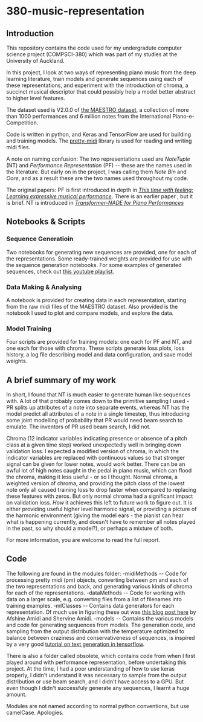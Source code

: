 # 380-music-representation
## Introduction
This repository contains the code used for my undergradute computer science project (COMPSCI-380) which was part of my studies at the University of Auckland.

In this project, I look at two ways of representing piano music from the deep learning literature, train models and generate sequences using each of these representations, and experiment with the introduction of chroma, a succinct musical descriptor that could possibly help a model better abstract to higher level features.

The dataset used is V2.0.0 of [the MAESTRO dataset](https://magenta.tensorflow.org/datasets/maestro), a collection of more than 1000 performances and 6 million notes from the International Piano-e-Competition.

Code is written in python, and Keras and TensorFlow are used for building and training models. The [pretty-midi](https://github.com/craffel/pretty-midi) library is used for reading and writing midi files.

A note on naming confusion: The two representations used are *NoteTuple* (NT) and *Performance Representation* (PF) -- these are the names used in the literature. But early on in the project, I was calling them *Note Bin* and *Oore*, and as a result these are the two names used throughout my code.

The original papers:
PF is first introduced in depth in [*This time with feeling: Learning expressive musical performance*](https://arxiv.org/abs/1808.03715). There is an earlier paper , but it is brief.
NT is introduced in [*Transformer-NADE for Piano Performances*](https://nips2018creativity.github.io/doc/Transformer_NADE.pdf)

## Notebooks & Scripts
### Sequence Generatioin
Two notebooks for generating new sequences are provided, one for each of the representations. Some ready-trained weights are provided for use with the sequence generation notebooks. For some examples of generated sequences, check out [this youtube playlist](https://www.youtube.com/playlist?list=PLCO5IgjyszQvCVXG4f_JiPaQwcCvoQCpN).

### Data Making & Analysing
A notebook is provided for creating data in each representation, starting from the raw midi files of the MAESTRO dataset.
Also provided is the notebook I used to plot and compare models, and explore the data.

### Model Training
Four scripts are provided for training models: one each for PF and NT, and one each for those with chroma. These scripts generate loss plots, loss history, a log file describing model and data configuration, and save model weights.

## A brief summary of my work
In short, I found that NT is much easier to generate human like sequences with. A lot of that probably comes down to the primitive sampling I used - PR splits up attributes of a note into separate events, whereas NT has the model predict all attributes of a note in a single timestep, thus introducing some joint modelling of probability that PR would need beam search to emulate. The inventors of PR used beam search, I did not.

Chroma (12 indicator variables indicating presence or absence of a pitch class at a given time step) worked unexpectedly well in bringing down validation loss. I expected a modified version of chroma, in which the indicator variables are replaced with continuous values so that stronger signal can be given for lower notes, would work better. There can be an awful lot of high notes caught in the pedal in piano music, which can flood the chroma, making it less useful - or so I thought. Normal chroma, a weighted version of chroma, and providing the pitch class of the lowest note only all caused training loss to drop faster when compared to replacing these features with zeros. But only normal chroma had a significant impact on validation loss. *How* it achieves this left to future work to figure out. It is either providing useful higher level harmonic signal, or providing a picture of the harmonic environment (giving the model ears - the pianist can hear what is happening currently, and doesn't have to remember all notes played in the past, so why should a model?), or perhaps a mixture of both.

For more information, you are welcome to read the full report.

## Code
The following are found in the modules folder:
-midiMethods -- Code for processing pretty midi (pm) objects, converting between pm and each of the two representations and back, and generating various kinds of chroma for each of the representations.
-dataMethods -- Code for working with data on a larger scale, e.g. converting files from a list of filenames into training examples.
-mlClasses -- Contains data generators for each representation. Of much use in figuring these out was [this blog post here](https://stanford.edu/~shervine/blog/keras-how-to-generate-data-on-the-fly) by Afshine Amidi and Shervine Amidi.
-models -- Contains the various models and code for generating sequences from models. The generation code, and sampling from the output distribution with the temperature optimized to balance between craziness and conservativeness of sequences, is inspired by a very good [tutorial on text generation in tensorflow](https://www.tensorflow.org/tutorials/text/text_generation#the_prediction_loop).

There is also a folder called obsolete, which contains code from when I first played around with performance representation, before undertaking this project. At the time, I had a poor understanding of how to use keras properly, I didn't understand it was necessary to sample from the output distribution or use beam search, and I didn't have access to a GPU. But even though I didn't successfuly generate any sequences, I learnt a huge amount.

Modules are not named according to normal python conventions, but use camelCase. Apologies. 